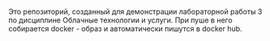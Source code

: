 Это репозиторий, созданный для демонстрации лабораторной работы 3 по дисциплине Облачные технологии и услуги.
При пуше в него собирается docker - образ и автоматически пишутся в docker hub.

